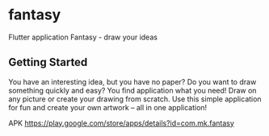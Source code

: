 # fantasy

Flutter application Fantasy - draw your ideas

## Getting Started

You have an interesting idea, but you have no paper? Do you want to draw something quickly and easy? You find application what you need!
Draw on any picture or create your drawing from scratch.
Use this simple application for fun and create your own artwork – all in one application!

APK
https://play.google.com/store/apps/details?id=com.mk.fantasy
